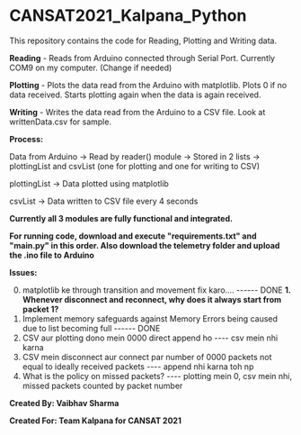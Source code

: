 # CANSAT2021_Kalpana_Python
This repository contains the code for Reading, Plotting and Writing data.

**Reading** - Reads from Arduino connected through Serial Port. Currently COM9 on my computer. (Change if needed)

**Plotting** - Plots the data read from the Arduino with matplotlib. Plots 0 if no data received. Starts plotting again when the data is again received.

**Writing** - Writes the data read from the Arduino to a CSV file. Look at writtenData.csv for sample.


**Process:** 

Data from Arduino -> Read by reader() module -> Stored in 2 lists -> plottingList and csvList (one for plotting and one for writing to CSV) 

plottingList -> Data plotted using matplotlib

csvList -> Data written to CSV file every 4 seconds


**Currently all 3 modules are fully functional and integrated.**

**For running code, download and execute "requirements.txt" and "main.py" in this order. Also download the telemetry folder and upload the .ino file to Arduino**


**Issues:**

0. matplotlib ke through transition and movement fix karo....  ------ DONE
****1. Whenever disconnect and reconnect, why does it always start from packet 1?****
2. Implement memory safeguards against Memory Errors being caused due to list becoming full ------ DONE
3. CSV aur plotting dono mein 0000 direct append ho ---- csv mein nhi karna
4. CSV mein disconnect aur connect par number of 0000 packets not equal to ideally received packets ---- append nhi karna toh np
5. What is the policy on missed packets? ---- plotting mein 0, csv mein nhi, missed packets counted by packet number


**Created By: Vaibhav Sharma**

**Created For: Team Kalpana for CANSAT 2021**
